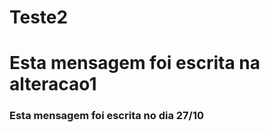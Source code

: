 # Teste2
<body>
<h1>Esta mensagem foi escrita na alteracao1</h1>
<h3>Esta mensagem foi escrita no dia 27/10 </h3>
 </body>